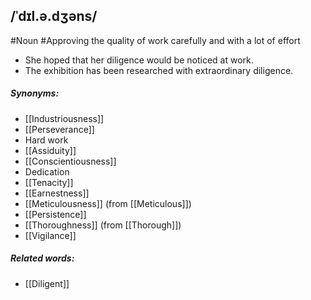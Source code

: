 ## /ˈdɪl.ə.dʒəns/ 
#Noun  #Approving 
the quality of work carefully and with a lot of effort

- She hoped that her diligence would be noticed at work.
- The exhibition has been researched with extraordinary diligence.

##### Synonyms:
- [[Industriousness]]
- [[Perseverance]]
- Hard work
- [[Assiduity]]
- [[Conscientiousness]]
- Dedication
- [[Tenacity]]
- [[Earnestness]]
- [[Meticulousness]] (from [[Meticulous]])
- [[Persistence]]
- [[Thoroughness]] (from [[Thorough]])
- [[Vigilance]]

##### Related words:
- [[Diligent]]